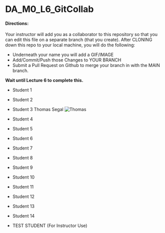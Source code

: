 # DA_M0_L6_GitCollab

#### Directions:  

Your instructor will add you as a collaborator to this repository so that you can edit this file on a separate branch (that you create).  After CLONING down this repo to your local machine, you will do the following:

- Underneath your name you will add a GIF/IMAGE
- Add/Commit/Push those Changes to YOUR BRANCH
- Submit a Pull Request on Github to merge your branch in with the MAIN branch.

<b>Wait until Lecture 6 to complete this.</b> 

- Student 1

- Student 2

- Student 3
Thomas Segal
![Thomas](https://www.google.com/url?sa=i&url=https%3A%2F%2Fwww.icegif.com%2Foptical-illusions-33%2F&psig=AOvVaw2oHMmCSroVPzqbqBwDy5pc&ust=1746027082679000&source=images&cd=vfe&opi=89978449&ved=0CBMQjRxqFwoTCNjSkfLH_YwDFQAAAAAdAAAAABAE)

- Student 4

- Student 5

- Student 6

- Student 7

- Student 8

- Student 9

- Student 10

- Student 11

- Student 12

- Student 13

- Student 14

- TEST STUDENT (For Instructor Use) 
